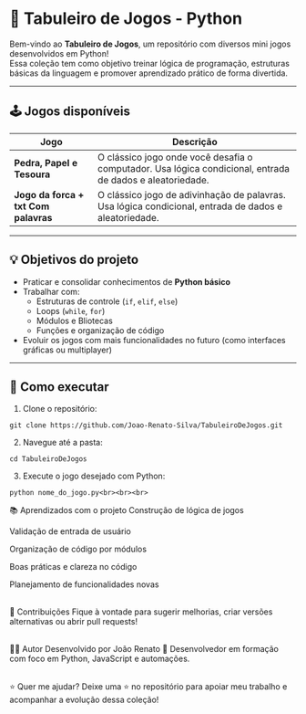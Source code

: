 # 🎲 Tabuleiro de Jogos - Python

Bem-vindo ao **Tabuleiro de Jogos**, um repositório com diversos mini jogos desenvolvidos em Python!  
Essa coleção tem como objetivo treinar lógica de programação, estruturas básicas da linguagem e promover aprendizado prático de forma divertida.

---

## 🕹️ Jogos disponíveis

| Jogo                       | Descrição |
|---------------------------|-----------|
| **Pedra, Papel e Tesoura** | O clássico jogo onde você desafia o computador. Usa lógica condicional, entrada de dados e aleatoriedade. |
| **Jogo da forca + txt Com palavras**  | O clássico jogo de adivinhação de palavras.  Usa lógica condicional, entrada de dados e aleatoriedade. |

---

## 💡 Objetivos do projeto

- Praticar e consolidar conhecimentos de **Python básico**
- Trabalhar com:
  - Estruturas de controle (`if`, `elif`, `else`)
  - Loops (`while`, `for`)
  - Módulos e Bliotecas 
  - Funções e organização de código
- Evoluir os jogos com mais funcionalidades no futuro (como interfaces gráficas ou multiplayer)

---

## 🚀 Como executar

  1. Clone o repositório:

    git clone https://github.com/Joao-Renato-Silva/TabuleiroDeJogos.git

  2. Navegue até a pasta:

    cd TabuleiroDeJogos

  3. Execute o jogo desejado com Python:

    python nome_do_jogo.py<br><br><br>


📚 Aprendizados com o projeto
Construção de lógica de jogos

Validação de entrada de usuário

Organização de código por módulos

Boas práticas e clareza no código

Planejamento de funcionalidades novas<br><br>

🙌 Contribuições
Fique à vontade para sugerir melhorias, criar versões alternativas ou abrir pull requests!<br><br>

👨‍💻 Autor
Desenvolvido por João Renato
📍 Desenvolvedor em formação com foco em Python, JavaScript e automações.<br><br>

⭐ Quer me ajudar?
Deixe uma ⭐ no repositório para apoiar meu trabalho e acompanhar a evolução dessa coleção!
